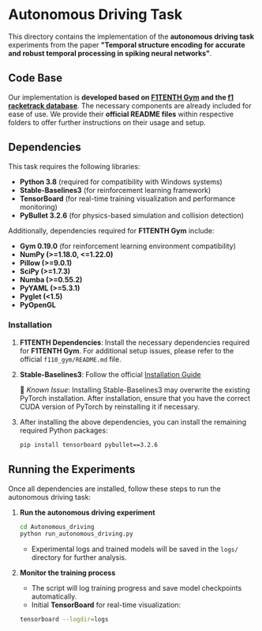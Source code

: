 # Autonomous Driving Task  

This directory contains the implementation of the **autonomous driving task** experiments from the paper **"Temporal structure encoding for accurate and robust temporal processing in spiking neural networks"**.  

## Code Base  

Our implementation is **developed based on [F1TENTH Gym](https://f1tenth-gym.readthedocs.io/en/latest/installation.html) and the [f1 racketrack database](https://github.com/TUMFTM/racetrack-database)**. The necessary components are already included for ease of use. We provide their **official README files** within respective folders to offer further instructions on their usage and setup.

## Dependencies  

This task requires the following libraries:  

- **Python 3.8** (required for compatibility with Windows systems)
- **Stable-Baselines3** (for reinforcement learning framework)  
- **TensorBoard** (for real-time training visualization and performance monitoring)  
- **PyBullet 3.2.6** (for physics-based simulation and collision detection)

Additionally, dependencies required for **F1TENTH Gym** include:

- **Gym 0.19.0** (for reinforcement learning environment compatibility)  
- **NumPy (>=1.18.0, <=1.22.0)**  
- **Pillow (>=9.0.1)**  
- **SciPy (>=1.7.3)**  
- **Numba (>=0.55.2)**  
- **PyYAML (>=5.3.1)**  
- **Pyglet (<1.5)**  
- **PyOpenGL**  

### Installation  

1. **F1TENTH Dependencies**: Install the necessary dependencies required for **F1TENTH Gym**. For additional setup issues, please refer to the official `f110_gym/README.md` file.


2. **Stable-Baselines3**: Follow the official [Installation Guide](https://stable-baselines3.readthedocs.io/en/master/guide/install.html)
   
   📌 *Known Issue*: Installing Stable-Baselines3 may overwrite the existing PyTorch installation. After installation, ensure that you have the correct CUDA version of PyTorch by reinstalling it if necessary.


3. After installing the above dependencies, you can install the remaining required Python packages:

   ```sh
   pip install tensorboard pybullet==3.2.6
   ```

## Running the Experiments 

Once all dependencies are installed, follow these steps to run the autonomous driving task:  

1. **Run the autonomous driving experiment**
   ```sh
   cd Autonomous_driving
   python run_autonomous_driving.py
   ```
   
   - Experimental logs and trained models will be saved in the `logs/` directory for further analysis.
2. **Monitor the training process**  
   - The script will log training progress and save model checkpoints automatically.  
   - Initial **TensorBoard** for real-time visualization:

   ```sh
   tensorboard --logdir=logs
   ```
 
